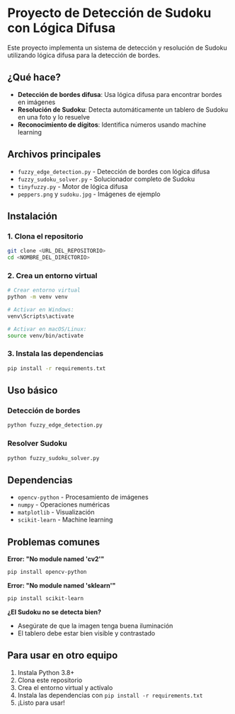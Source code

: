 # Proyecto de Detección de Sudoku con Lógica Difusa

Este proyecto implementa un sistema de detección y resolución de Sudoku utilizando lógica difusa para la detección de bordes.

## ¿Qué hace?

- **Detección de bordes difusa**: Usa lógica difusa para encontrar bordes en imágenes
- **Resolución de Sudoku**: Detecta automáticamente un tablero de Sudoku en una foto y lo resuelve
- **Reconocimiento de dígitos**: Identifica números usando machine learning

## Archivos principales

- `fuzzy_edge_detection.py` - Detección de bordes con lógica difusa
- `fuzzy_sudoku_solver.py` - Solucionador completo de Sudoku  
- `tinyfuzzy.py` - Motor de lógica difusa
- `peppers.png` y `sudoku.jpg` - Imágenes de ejemplo

## Instalación

### 1. Clona el repositorio
```bash
git clone <URL_DEL_REPOSITORIO>
cd <NOMBRE_DEL_DIRECTORIO>
```

### 2. Crea un entorno virtual
```bash
# Crear entorno virtual
python -m venv venv

# Activar en Windows:
venv\Scripts\activate

# Activar en macOS/Linux:
source venv/bin/activate
```

### 3. Instala las dependencias
```bash
pip install -r requirements.txt
```

## Uso básico

### Detección de bordes
```python
python fuzzy_edge_detection.py
```

### Resolver Sudoku
```python
python fuzzy_sudoku_solver.py
```

## Dependencias

- `opencv-python` - Procesamiento de imágenes
- `numpy` - Operaciones numéricas
- `matplotlib` - Visualización
- `scikit-learn` - Machine learning

## Problemas comunes

**Error: "No module named 'cv2'"**
```bash
pip install opencv-python
```

**Error: "No module named 'sklearn'"**
```bash
pip install scikit-learn
```

**¿El Sudoku no se detecta bien?**
- Asegúrate de que la imagen tenga buena iluminación
- El tablero debe estar bien visible y contrastado

## Para usar en otro equipo

1. Instala Python 3.8+ 
2. Clona este repositorio
3. Crea el entorno virtual y actívalo
4. Instala las dependencias con `pip install -r requirements.txt`
5. ¡Listo para usar!
